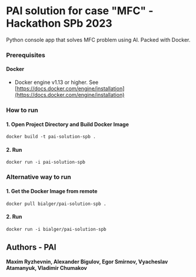 # PAI solution for case "MFC" - Hackathon SPb 2023

Python console app that solves MFC problem using AI. Packed with Docker.

### Prerequisites

#### Docker

  * Docker engine v1.13 or higher. See [https://docs.docker.com/engine/installation](https://docs.docker.com/engine/installation)

### How to run

#### 1. Open Project Directory and Build Docker Image

    docker build -t pai-solution-spb .

#### 2. Run

    docker run -i pai-solution-spb

### Alternative way to run

#### 1. Get the Docker Image from remote

    docker pull bialger/pai-solution-spb .

#### 2. Run

    docker run -i bialger/pai-solution-spb

## Authors - PAI

**Maxim Ryzhevnin, Alexander Bigulov, Egor Smirnov, Vyacheslav Atamanyuk, Vladimir Chumakov**
